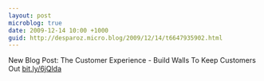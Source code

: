 ```yaml
---
layout: post
microblog: true
date: 2009-12-14 10:00 +1000
guid: http://desparoz.micro.blog/2009/12/14/t6647935902.html
---
```

New Blog Post: The Customer Experience - Build Walls To Keep Customers Out [bit.ly/6jQlda](http://bit.ly/6jQlda)
